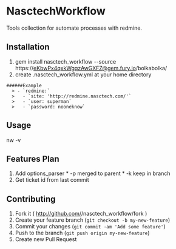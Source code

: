 # NasctechWorkflow

Tools collection for automate processes with redmine.

## Installation

  1. gem install nasctech_workflow --source https://eKbwPx4qxkWgqzAwGXFZ@gem.fury.io/bolkabolka/
  2. create .nasctech_workflow.yml at your home directory
    
    ######Example
      > - `redmine:`
      >   - `site: 'http://redmine.nasctech.com/'`
      >   - `user: superman`
      >   - `password: nooneknow`

## Usage

nw -v

## Features Plan
  1. Add options_parser
    * -p merged to parent
    * -k keep in branch
  2. Get ticket id from last commit

## Contributing

1. Fork it ( http://github.com/<my-github-username>/nasctech_workflow/fork )
2. Create your feature branch (`git checkout -b my-new-feature`)
3. Commit your changes (`git commit -am 'Add some feature'`)
4. Push to the branch (`git push origin my-new-feature`)
5. Create new Pull Request
